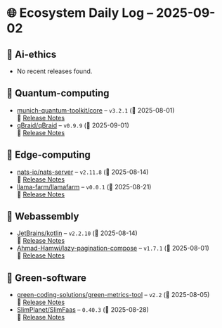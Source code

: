 # 🌐 Ecosystem Daily Log – 2025-09-02

## 🔹 Ai-ethics
- No recent releases found.

## 🔹 Quantum-computing
- [munich-quantum-toolkit/core](https://github.com/munich-quantum-toolkit/core/releases/tag/v3.2.1) – `v3.2.1` (📅 2025-08-01)  
  🔗 [Release Notes](https://github.com/munich-quantum-toolkit/core/releases/tag/v3.2.1)
- [qBraid/qBraid](https://github.com/qBraid/qBraid/releases/tag/v0.9.9) – `v0.9.9` (📅 2025-09-01)  
  🔗 [Release Notes](https://github.com/qBraid/qBraid/releases/tag/v0.9.9)

## 🔹 Edge-computing
- [nats-io/nats-server](https://github.com/nats-io/nats-server/releases/tag/v2.11.8) – `v2.11.8` (📅 2025-08-14)  
  🔗 [Release Notes](https://github.com/nats-io/nats-server/releases/tag/v2.11.8)
- [llama-farm/llamafarm](https://github.com/llama-farm/llamafarm/releases/tag/v0.0.1) – `v0.0.1` (📅 2025-08-21)  
  🔗 [Release Notes](https://github.com/llama-farm/llamafarm/releases/tag/v0.0.1)

## 🔹 Webassembly
- [JetBrains/kotlin](https://github.com/JetBrains/kotlin/releases/tag/v2.2.10) – `v2.2.10` (📅 2025-08-14)  
  🔗 [Release Notes](https://github.com/JetBrains/kotlin/releases/tag/v2.2.10)
- [Ahmad-Hamwi/lazy-pagination-compose](https://github.com/Ahmad-Hamwi/lazy-pagination-compose/releases/tag/v1.7.1) – `v1.7.1` (📅 2025-08-01)  
  🔗 [Release Notes](https://github.com/Ahmad-Hamwi/lazy-pagination-compose/releases/tag/v1.7.1)

## 🔹 Green-software
- [green-coding-solutions/green-metrics-tool](https://github.com/green-coding-solutions/green-metrics-tool/releases/tag/v2.2) – `v2.2` (📅 2025-08-05)  
  🔗 [Release Notes](https://github.com/green-coding-solutions/green-metrics-tool/releases/tag/v2.2)
- [SlimPlanet/SlimFaas](https://github.com/SlimPlanet/SlimFaas/releases/tag/0.40.3) – `0.40.3` (📅 2025-08-28)  
  🔗 [Release Notes](https://github.com/SlimPlanet/SlimFaas/releases/tag/0.40.3)